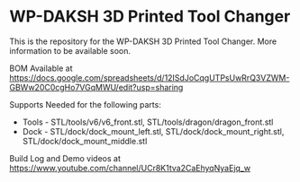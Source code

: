 # WP-DAKSH 3D Printed Tool Changer

This is the repository for the WP-DAKSH 3D Printed Tool Changer. More information to be available soon.

BOM Available at https://docs.google.com/spreadsheets/d/12ISdJoCqgUTPsUwRrQ3VZWM-GBWw20C0cgHo7VGqMWU/edit?usp=sharing

Supports Needed for the following parts:

* Tools - STL/tools/v6/v6_front.stl, STL/tools/dragon/dragon_front.stl
* Dock -  STL/dock/dock_mount_left.stl, STL/dock/dock_mount_right.stl, STL/dock/dock_mount_middle.stl

Build Log and Demo videos at https://www.youtube.com/channel/UCr8K1tva2CaEhyqNyaEjq_w
